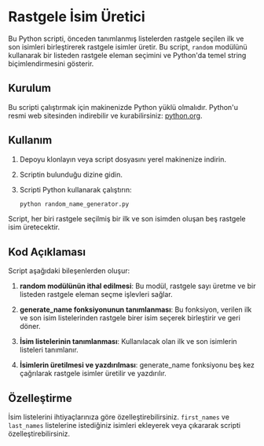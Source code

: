 # Rastgele İsim Üretici

Bu Python scripti, önceden tanımlanmış listelerden rastgele seçilen ilk ve son isimleri birleştirerek rastgele isimler üretir. Bu script, `random` modülünü kullanarak bir listeden rastgele eleman seçimini ve Python'da temel string biçimlendirmesini gösterir.

## Kurulum

Bu scripti çalıştırmak için makinenizde Python yüklü olmalıdır. Python'u resmi web sitesinden indirebilir ve kurabilirsiniz: [python.org](https://www.python.org/).

## Kullanım

1. Depoyu klonlayın veya script dosyasını yerel makinenize indirin.
2. Scriptin bulunduğu dizine gidin.
3. Scripti Python kullanarak çalıştırın:

    ```bash
    python random_name_generator.py
    ```

Script, her biri rastgele seçilmiş bir ilk ve son isimden oluşan beş rastgele isim üretecektir.

## Kod Açıklaması

Script aşağıdaki bileşenlerden oluşur:

1. **random modülünün ithal edilmesi**: Bu modül, rastgele sayı üretme ve bir listeden rastgele eleman seçme işlevleri sağlar.


2. **generate_name fonksiyonunun tanımlanması**: Bu fonksiyon, verilen ilk ve son isim listelerinden rastgele birer isim seçerek birleştirir ve geri döner.


3. **İsim listelerinin tanımlanması**: Kullanılacak olan ilk ve son isimlerin listeleri tanımlanır.


4. **İsimlerin üretilmesi ve yazdırılması**: generate_name fonksiyonu beş kez çağrılarak rastgele isimler üretilir ve yazdırılır.


## Özelleştirme

İsim listelerini ihtiyaçlarınıza göre özelleştirebilirsiniz. `first_names` ve `last_names` listelerine istediğiniz isimleri ekleyerek veya çıkararak scripti özelleştirebilirsiniz.
